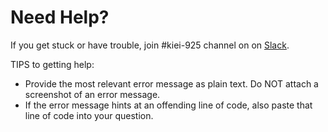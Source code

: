 # Need Help?

If you get stuck or have trouble, join #kiei-925 channel on
on [Slack](https://kellogg-mba.slack.com/messages/C3QQZ19NX/).

TIPS to getting help:

* Provide the most relevant error message as plain text.  Do NOT attach a
screenshot of an error message.
* If the error message hints at an offending line of code,
  also paste that line of code into your question.

